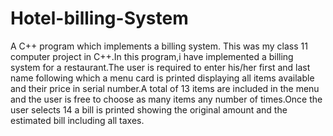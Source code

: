 # Hotel-billing-System

A C++ program which implements a billing system.
This was my class 11 computer project in C++.In this program,i have implemented a billing system for a restaurant.The user is required to enter his/her first and last name following which a menu card is printed displaying all items available and their price in serial number.A total of 13 items are included in the menu and the user is free to choose as many items any number of times.Once the user selects 14 a bill is printed showing the original amount and the estimated bill including all taxes.
